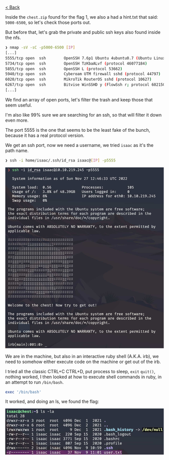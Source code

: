 [< Back](../../README.md)

Inside the `chest.zip` found for the flag 1, we also a had a hint.txt that said: `5000-6500`, so let's check those ports out.

But before that, let's grab the private and public ssh keys also found inside the nfs.

```sh
❯ nmap -sV -sC -p5000-6500 [IP]
[...]
5555/tcp open  ssh        OpenSSH 7.6p1 Ubuntu 4ubuntu0.7 (Ubuntu Linux; protocol 2.0)
5734/tcp open  ssh        OpenSSH TzKbaALvf (protocol 46077184)
5855/tcp open  ssh        OpenSSH L (protocol 53662)
5940/tcp open  ssh        Cyberoam UTM firewall sshd (protocol 44797)
6020/tcp open  ssh        MikroTik RouterOS sshd (protocol 10627)
6267/tcp open  ssh        Bitvise WinSSHD y (FlowSsh r; protocol 602150)
[...]
```

We find an array of open ports, let's filter the trash and keep those that seem useful.

I'm also like 99% sure we are searching for an ssh, so that will filter it down even more.

The port 5555 is the one that seems to be the least fake of the bunch, because it has a real protocol version.

We get an ssh port, now we need a username, we tried `isaac` as it's the path name.

```sh
❯ ssh -i home/isaac/.ssh/id_rsa isaac@[IP] -p5555
```

<p><img src="src/flag2/isaac_ssh.jpg" width="750"></p>

We are in the machine, but also in an interactive ruby shell (A.K.A. irb), we need to somehow either execute code on the machine or get out of the irb.

I tried all the classic CTRL+C CTRL+D, put process to sleep, `exit` `quit()`, nothing worked, I then looked at how to execute shell commands in ruby, in an attempt to run `/bin/bash`.

```ruby
exec '/bin/bash'
```

It worked, and doing an ls, we found the flag:
<p><img src="src/flag2/flag_2.jpg" width="750"></p>

